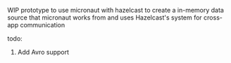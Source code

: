 WIP prototype to use micronaut with hazelcast to create a in-memory data source 
that micronaut works from and uses Hazelcast's system for cross-app communication


todo:

1. Add Avro support